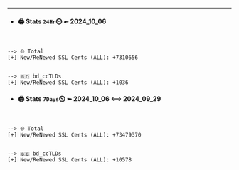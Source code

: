 

---
- #### 🖨️ **Stats** `24Hr`⏲️ ➼ 2024_10_06
```console


--> 🌐 Total
[+] New/ReNewed SSL Certs (ALL): +7310656


--> 🇧🇩 bd_ccTLDs
[+] New/ReNewed SSL Certs (ALL): +1036

```

- #### 🖨️ **Stats** `7Days`⏲️ ➼ 2024_10_06 <--> 2024_09_29
```console


--> 🌐 Total
[+] New/ReNewed SSL Certs (ALL): +73479370


--> 🇧🇩 bd_ccTLDs
[+] New/ReNewed SSL Certs (ALL): +10578

```

